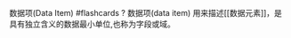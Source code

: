 数据项(Data Item) #flashcards 
?
数据项(data item) 用来描述[[数据元素]]，是具有独立含义的数据最小单位,也称为字段或域。
<!--ID: 1706081813003-->

<!--SR:!2024-01-25,2,210-->